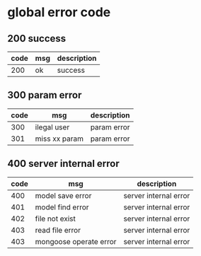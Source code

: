 # global error code

## 200 success

|code|msg|description|
|--|--|--|
|200|ok|success|

## 300 param error

|code|msg|description|
|--|--|--|
|300|ilegal user|param error|
|301|miss xx param|param error|
## 400 server internal error

|code|msg|description|
|--|--|--|
|400|model save error|server internal error|
|401|model find error|server internal error|
|402|file not exist|server internal error|
|403|read file error|server internal error|
|403|mongoose operate error|server internal error|